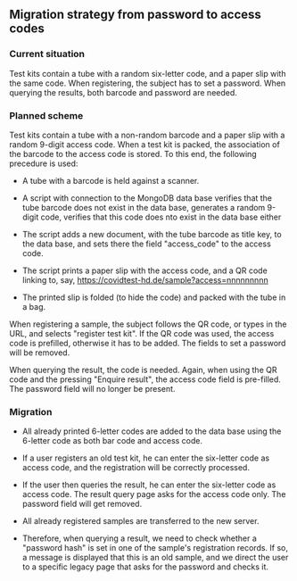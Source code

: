 ## Migration strategy from password to access codes

### Current situation

Test kits contain a tube with a random six-letter code, and a paper slip with the same code. When registering, the subject has to set a password. When querying the results, both barcode and password are needed.

### Planned scheme

Test kits contain a tube with a non-random barcode and a paper slip with a random 9-digit access code. When a test kit is packed, the association of the barcode to the access code is stored. To this end, the following precedure is used:

- A tube with a barcode is held against a scanner.

- A script with connection to the MongoDB data base verifies that the tube barcode does not exist in the data base, generates a random 9-digit code, verifies that this code does nto exist in the data base either

- The script adds a new document, with the tube barcode as title key, to the data base, and sets there the field "access_code" to the access code.

- The script prints a paper slip with the access code, and a QR code linking to, say, https://covidtest-hd.de/sample?access=nnnnnnnnn

- The printed slip is folded (to hide the code) and packed with the tube in a bag.

When registering a sample, the subject follows the QR code, or types in the URL, and selects "register test kit". If the QR code was used, the access code is prefilled, otherwise it has to be added. The fields to set a password will be removed.

When querying the result, the code is needed. Again, when using the QR code and the pressing "Enquire result", the access code field is pre-filled. The password field will no longer be present.

### Migration

- All already printed 6-letter codes are added to the data base using the 6-letter code as both bar code and access code.

- If a user registers an old test kit, he can enter the six-letter code as access code, and the registration will be correctly processed.

- If the user then queries the result, he can enter the six-letter code as access code. The result query page asks for the access code only. The password field will get removed.

- All already registered samples are transferred to the new server.

- Therefore, when querying a result, we need to check whether a "password hash" is set in one of the sample's registration records. If so, a message is displayed that this is an old sample, and we direct the user to a specific legacy page that asks for the password and checks it.
